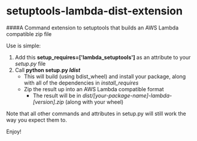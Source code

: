 # setuptools-lambda-dist-extension
####A Command extension to setuptools that builds an AWS Lambda compatible zip file

Use is simple:
1. Add this **setup_requires=['lambda_setuptools']** as an attribute to your _setup.py_ file
2. Call **python setup.py _ldist_**
    * This will build (using bdist_wheel) and install your package, along with all of the dependencies in _install_requires_
    * Zip the result up into an AWS Lambda compatible format
        * The result will be in _dist/[your-package-name]-lambda-[version].zip_ (along with your wheel)

Note that all other commands and attributes in setup.py will still work the way you expect them to.

Enjoy!

